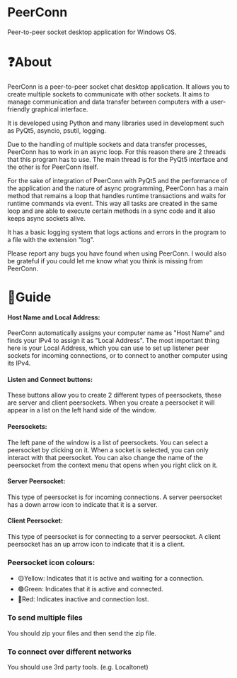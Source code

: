 # PeerConn
 Peer-to-peer socket desktop application for Windows OS.
# :question:About
PeerConn is a peer-to-peer socket chat desktop application. It allows you to create multiple sockets to communicate with other sockets. It aims to manage communication and data transfer between computers with a user-friendly graphical interface.

It is developed using Python and many libraries used in development such as PyQt5, asyncio, psutil, logging. 

Due to the handling of multiple sockets and data transfer processes, PeerConn has to work in an async loop. For this reason there are 2 threads that this program has to use. The main thread is for the PyQt5 interface and the other is for PeerConn itself. 

For the sake of integration of PeerConn with PyQt5 and the performance of the application and the nature of async programming, PeerConn has a main method that remains a loop that handles runtime transactions and waits for runtime commands via event. This way all tasks are created in the same loop and are able to execute certain methods in a sync code and it also keeps async sockets alive.

It has a basic logging system that logs actions and errors in the program to a file with the extension "log".

Please report any bugs you have found when using PeerConn. I would also be grateful if you could let me know what you think is missing from PeerConn.
# :small_red_triangle_down:Guide
#### Host Name and Local Address:
PeerConn automatically assigns your computer name as "Host Name" and finds your IPv4 to assign it as "Local Address". The most important thing here is your Local Address, which you can use to set up listener peer sockets for incoming connections, or to connect to another computer using its IPv4.

#### Listen and Connect buttons:
These buttons allow you to create 2 different types of peersockets, these are server and client peersockets. When you create a peersocket it will appear in a list on the left hand side of the window.

#### Peersockets:
The left pane of the window is a list of peersockets. You can select a peersocket by clicking on it. When a socket is selected, you can only interact with that peersocket. You can also change the name of the peersocket from the context menu that opens when you right click on it.

#### Server Peersocket:
This type of peersocket is for incoming connections. A server peersocket has a down arrow icon to indicate that it is a server.

#### Client Peersocket:
This type of peersocket is for connecting to a server peersocket. A client peersocket has an up arrow icon to indicate that it is a client.

### Peersocket icon colours:
- :yellow_circle:Yellow: Indicates that it is active and waiting for a connection.
- :green_circle:Green: Indicates that it is active and connected.
- :red_circle:Red: Indicates inactive and connection lost.

### To send multiple files
You should zip your files and then send the zip file.
### To connect over different networks
You should use 3rd party tools. (e.g. Localtonet)
